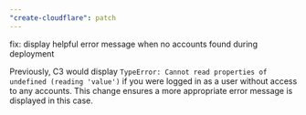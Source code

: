 ```yaml
---
"create-cloudflare": patch
---
```


fix: display helpful error message when no accounts found during deployment

Previously, C3 would display `TypeError: Cannot read properties of undefined (reading 'value')` if you were logged in as a user without access to any accounts. This change ensures a more appropriate error message is displayed in this case.
